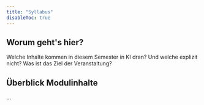 ```yaml
---
title: "Syllabus"
disableToc: true
---
```


## Worum geht's hier?

Welche Inhalte kommen in diesem Semester in KI dran? Und welche explizit nicht? Was ist das Ziel der Veranstaltung?

## Überblick Modulinhalte

...
